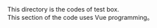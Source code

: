 <div align="left"> This directory is the codes of test box.</div>
<div> This section of the code uses Vue programming。</div>



